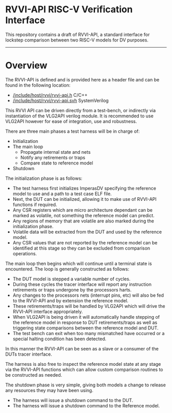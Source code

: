 # RVVI-API RISC-V Verification Interface

This repository contains a draft of RVVI-API, a standard interface for lockstep
comparison between two RISC-V models for DV purposes.


----
# Overview

The RVVI-API is defined and is provided here as a header file and can be found
in the following location:
- [/include/host/rvvi/rvvi-api.h](../include/host/rvvi/rvvi-api.h) C/C++
- [/include/host/rvvi/rvvi-api.svh](../include/host/rvvi/rvvi-api.svh)
  SystemVerilog

This RVVI API can be driven directly from a test-bench, or indirectly via
instantiation of the VLG2API verilog module. It is recommended to use VLG2API
however for ease of integration, use and robustness.

There are three main phases a test harness will be in charge of:
- Initialization
- The main loop
  - Propagate internal state and nets
  - Notify any retirements or traps
  - Compare state to reference model
- Shutdown

The initialization phase is as follows:
- The test harness first initializes ImperasDV specifying the reference model
  to use and a path to a test case ELF file.
- Next, the DUT can be initialized, allowing it to make use of RVVI-API
  functions if required.
- Any CSR registers which are micro architecture dependant can be marked as
  volatile, not something the reference model can predict.
- Any regions of memory that are volatile are also marked during the
  initialization phase.
- Volatile data will be extracted from the DUT and used by the reference model.
- Any CSR values that are not reported by the reference model can be identified
  at this stage so they can be excluded from comparison operations.

The main loop then begins which will continue until a terminal state is
encountered. The loop is generally constructed as follows:
- The DUT model is stepped a variable number of cycles.
- During these cycles the tracer interface will report any instruction
  retirements or traps undergone by the processors harts.
- Any changes to the processors nets (interrupt pins, etc) will also be fed to
  the RVVI-API and by extension the reference model.
- These retirements/traps will be handled by VLG2API which will drive the
  RVVI-API interface appropriately.
- When VLG2API is being driven it will automatically handle stepping of the
  reference model in response to DUT retirements/traps as well as triggering
  state comparisons between the reference model and DUT.
- The test bench can exit when too many mismatched have occurred or a special
  halting condition has been detected.

In this manner the RVVI-API can be seen as a slave or a consumer of the DUTs
tracer interface.

The harness is also free to inspect the reference model state at any stage via
the RVVI-API functions which can allow custom comparison routines to be
constructed as needed.

The shutdown phase is very simple, giving both models a change to release any
resources they may have been using.
- The harness will issue a shutdown command to the DUT.
- The harness will issue a shutdown command to the Reference model.
